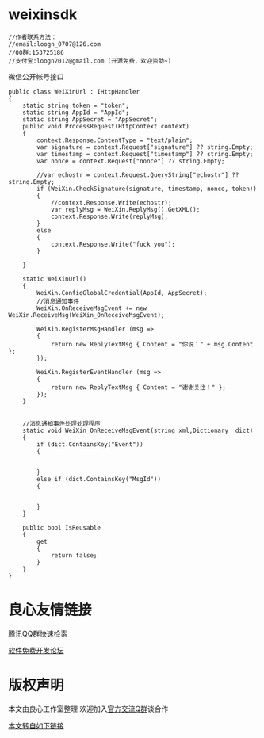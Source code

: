 weixinsdk
=========
  
    //作者联系方法：
    //email:loogn_0707@126.com
    //QQ群:153725186
    //支付宝:loogn2012@gmail.com (开源免费，欢迎资助~)

微信公开帐号接口

    public class WeiXinUrl : IHttpHandler
    {
        static string token = "token";
        static string AppId = "AppId";
        static string AppSecret = "AppSecret";
        public void ProcessRequest(HttpContext context)
        {
            context.Response.ContentType = "text/plain";
            var signature = context.Request["signature"] ?? string.Empty;
            var timestamp = context.Request["timestamp"] ?? string.Empty;
            var nonce = context.Request["nonce"] ?? string.Empty;
            
            //var echostr = context.Request.QueryString["echostr"] ?? string.Empty;
            if (WeiXin.CheckSignature(signature, timestamp, nonce, token))
            {
                //context.Response.Write(echostr);
                var replyMsg = WeiXin.ReplyMsg().GetXML();
                context.Response.Write(replyMsg);
            }
            else
            {
                context.Response.Write("fuck you");
            }

        }

        static WeiXinUrl()
        {
            WeiXin.ConfigGlobalCredential(AppId, AppSecret);
            //消息通知事件
            WeiXin.OnReceiveMsgEvent += new WeiXin.ReceiveMsg(WeiXin_OnReceiveMsgEvent);
            
            WeiXin.RegisterMsgHandler (msg =>
            {
                return new ReplyTextMsg { Content = "你说：" + msg.Content };
            });

            WeiXin.RegisterEventHandler (msg =>
            {
                return new ReplyTextMsg { Content = "谢谢关注！" };
            });
        }

        
        //消息通知事件处理处理程序
        static void WeiXin_OnReceiveMsgEvent(string xml,Dictionary  dict)
        {
            if (dict.ContainsKey("Event"))
            {
               

            }
            else if (dict.ContainsKey("MsgId"))
            {

              
            }
        }
        
        public bool IsReusable
        {
            get
            {
                return false;
            }
        }
    }


 # 良心友情链接

[腾讯QQ群快速检索](http://u.720life.cn/s/8cf73f7c)

[软件免费开发论坛](http://u.720life.cn/s/bbb01dc0)

# 版权声明 

本文由良心工作室整理 欢迎加入[官方交流Q群](https://u.720life.cn/s/f2316816)谈合作

[本文转自如下链接](http://u.720life.cn/g/2e71d0f0a5c601172267ba20d3a43c6ee1dada7380a3828fe210e1304d72f40ed6d29531265937f81fb95517c5996f57a7d659565e40cdfd32996b7657c028c4)